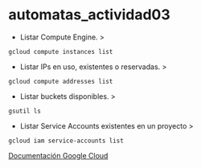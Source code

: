 # automatas_actividad03

* Listar Compute Engine.  >
```
gcloud compute instances list
```

* Listar IPs en uso, existentes o reservadas.  >
```
gcloud compute addresses list
```

* Listar buckets disponibles.  >
```
gsutil ls
```

* Listar Service Accounts existentes en un proyecto >
```
gcloud iam service-accounts list
```

[Documentación Google Cloud](https://cloud.google.com/sdk/docs/enabling-accessibility-features)